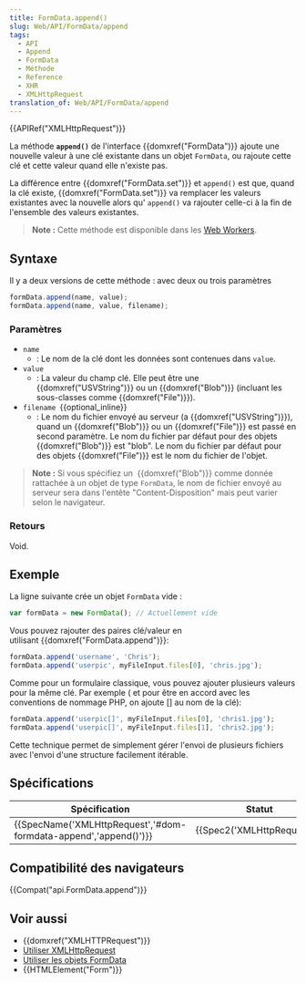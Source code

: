 ```yaml
---
title: FormData.append()
slug: Web/API/FormData/append
tags:
  - API
  - Append
  - FormData
  - Méthode
  - Reference
  - XHR
  - XMLHttpRequest
translation_of: Web/API/FormData/append
---
```

{{APIRef("XMLHttpRequest")}}

La méthode **`append()`** de l'interface {{domxref("FormData")}} ajoute une nouvelle valeur à une clé existante dans un objet `FormData`, ou rajoute cette clé et cette valeur quand elle n'existe pas.

La différence entre {{domxref("FormData.set")}} et `append()` est que, quand la clé existe, {{domxref("FormData.set")}} va remplacer les valeurs existantes avec la nouvelle alors qu' `append()` va rajouter celle-ci à la fin de l'ensemble des valeurs existantes.

> **Note :** Cette méthode est disponible dans les [Web Workers](/en-US/docs/Web/API/Web_Workers_API).

## Syntaxe

Il y a deux versions de cette méthode : avec deux ou trois paramètres

```js
formData.append(name, value);
formData.append(name, value, filename);
```

### Paramètres

- `name`
  - : Le nom de la clé dont les données sont contenues dans `value`.
- `value`
  - : La valeur du champ clé. Elle peut être une {{domxref("USVString")}} ou un {{domxref("Blob")}} (incluant les sous-classes comme {{domxref("File")}}).
- `filename `{{optional_inline}}
  - : Le nom du fichier envoyé au serveur (a {{domxref("USVString")}}), quand un {{domxref("Blob")}} ou un {{domxref("File")}} est passé en second paramètre. Le nom du fichier par défaut pour des objets {{domxref("Blob")}} est "blob". Le nom du fichier par défaut pour des objets {{domxref("File")}} est le nom du fichier de l'objet.

> **Note :** Si vous spécifiez un  {{domxref("Blob")}} comme donnée rattachée à un objet de type `FormData`, le nom de fichier envoyé au serveur sera dans l'entête "Content-Disposition" mais peut varier selon le navigateur.

### Retours

Void.

## Exemple

La ligne suivante crée un objet `FormData` vide :

```js
var formData = new FormData(); // Actuellement vide
```

Vous pouvez rajouter des paires clé/valeur en utilisant {{domxref("FormData.append")}}:

```js
formData.append('username', 'Chris');
formData.append('userpic', myFileInput.files[0], 'chris.jpg');
```

Comme pour un formulaire classique, vous pouvez ajouter plusieurs valeurs pour la même clé. Par exemple ( et pour être en accord avec les conventions de nommage PHP, on ajoute \[] au nom de la clé):

```js
formData.append('userpic[]', myFileInput.files[0], 'chris1.jpg');
formData.append('userpic[]', myFileInput.files[1], 'chris2.jpg');
```

Cette technique permet de simplement gérer l'envoi de plusieurs fichiers avec l'envoi d'une structure facilement itérable.

## Spécifications

| Spécification                                                                        | Statut                               | Commentaire         |
| ------------------------------------------------------------------------------------ | ------------------------------------ | ------------------- |
| {{SpecName('XMLHttpRequest','#dom-formdata-append','append()')}} | {{Spec2('XMLHttpRequest')}} | Définition initiale |

## Compatibilité des navigateurs

{{Compat("api.FormData.append")}}

## Voir aussi

- {{domxref("XMLHTTPRequest")}}
- [Utiliser XMLHttpRequest](/fr/docs/Web/API/XMLHttpRequest/Utiliser_XMLHttpRequest)
- [Utiliser les objets FormData](/fr/docs/Web/API/FormData/Utilisation_objets_FormData)
- {{HTMLElement("Form")}}
